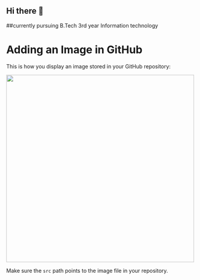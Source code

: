 ## Hi there 👋


##currently pursuing B.Tech 3rd year Information technology

<!DOCTYPE html>
<html lang="en">
<head>
    <meta charset="UTF-8">
    <meta name="viewport" content="width=device-width, initial-scale=1.0">
    <title>Image in GitHub</title>
</head>
<body>
    <h1>Adding an Image in GitHub</h1>
    <p>This is how you display an image stored in your GitHub repository:</p>
    <img src="https://miro.medium.com/v2/resize:fit:1024/1*jHp-009EQU349VLVAZmtag.jpeg" width="500">
    <p>Make sure the <code>src</code> path points to the image file in your repository.</p>
</body>
</html>
